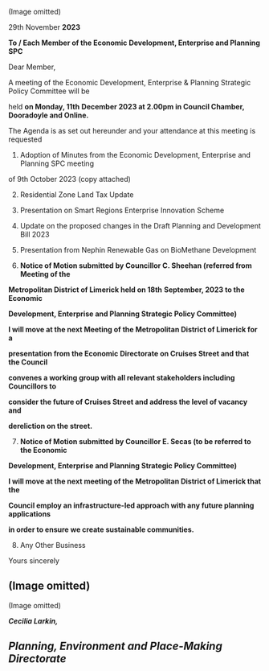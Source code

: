 (Image omitted)

29th November **2023**

**To / Each Member of the Economic Development, Enterprise and Planning SPC**

Dear Member,

A meeting of the Economic Development, Enterprise & Planning Strategic Policy Committee will be

held **on Monday, 11th** **December 2023 at 2.00pm in Council Chamber, Dooradoyle and Online.**

The Agenda is as set out hereunder and your attendance at this meeting is requested

1. Adoption of Minutes from the Economic Development, Enterprise and Planning SPC meeting

of 9th October 2023 (copy attached)

2. Residential Zone Land Tax Update

3. Presentation on Smart Regions Enterprise Innovation Scheme

4. Update on the proposed changes in the Draft Planning and Development Bill 2023

5. Presentation from Nephin Renewable Gas on BioMethane Development

6. **Notice of Motion submitted by Councillor C. Sheehan (referred from Meeting of the**

**Metropolitan District of Limerick held on 18th** **September, 2023 to the Economic**

**Development, Enterprise and Planning Strategic Policy Committee)**

**I will move at the next Meeting of the Metropolitan District of Limerick for a**

**presentation from the Economic Directorate on Cruises Street and that the Council**

**convenes a working group with all relevant stakeholders including Councillors to**

**consider the future of Cruises Street and address the level of vacancy and**

**dereliction on the street.**

7. **Notice of Motion submitted by Councillor E. Secas (to be referred to the Economic**

**Development, Enterprise and Planning Strategic Policy Committee)**

**I will move at the next meeting of the Metropolitan District of Limerick that the**

**Council employ an infrastructure-led approach with any future planning applications**

**in order to ensure we create sustainable communities.**

8. Any Other Business

Yours sincerely

(Image omitted)
---
(Image omitted)

***Cecilia Larkin,***

***Planning, Environment and Place-Making Directorate***
---
